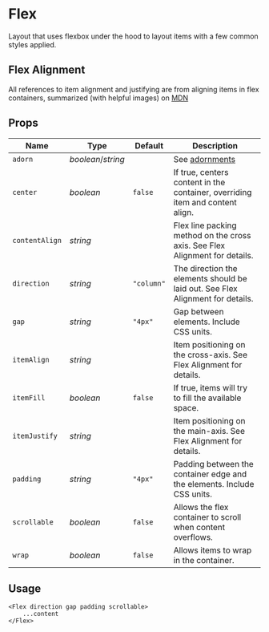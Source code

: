 # Flex

Layout that uses flexbox under the hood to layout items with a few common
styles applied.

## Flex Alignment
All references to item alignment and justifying are from aligning items in flex
containers, summarized (with helpful images) on [MDN](https://developer.mozilla.org/en-US/docs/Web/CSS/CSS_Flexible_Box_Layout/Aligning_Items_in_a_Flex_Container)

## Props
| Name | Type | Default | Description |
| --- | --- | --- | --- |
| `adorn` | _boolean_/_string_ | | See [adornments](#adornment)
| `center` | _boolean_ | `false` | If true, centers content in the container, overriding item and content align.
| `contentAlign` | _string_ | | Flex line packing method on the cross axis. See Flex Alignment for details.
| `direction` | _string_ | `"column"` | The direction the elements should be laid out. See Flex Alignment for details.
| `gap` | _string_ | `"4px"` | Gap between elements. Include CSS units.
| `itemAlign` | _string_ | | Item positioning on the cross-axis. See Flex Alignment for details.
| `itemFill` | _boolean_ | `false` | If true, items will try to fill the available space.
| `itemJustify` | _string_ | | Item positioning on the main-axis. See Flex Alignment for details.
| `padding` | _string_ | `"4px"` | Padding between the container edge and the elements. Include CSS units.
| `scrollable` | _boolean_ | `false` | Allows the flex container to scroll when content overflows.
| `wrap` | _boolean_ | `false` | Allows items to wrap in the container.

## Usage
```svelte
<Flex direction gap padding scrollable>
    ...content
</Flex>
```
